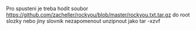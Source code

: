 Pro spusteni je treba hodit soubor https://github.com/zacheller/rockyou/blob/master/rockyou.txt.tar.gz do root slozky nebo jiny slovnik
nezapomenout unzipnout jako tar -xzvf
